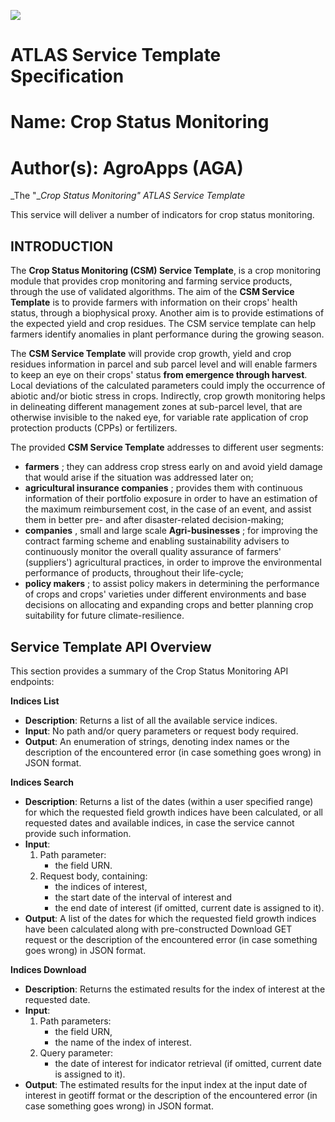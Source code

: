 ![](RackMultipart20220705-1-ruigrg_html_70e3b217e6f91606.png)

# ATLAS Service Template Specification

# Name: Crop Status Monitoring

# Author(s): AgroApps (AGA)

_The &quot;__Crop Status Monitoring&quot; ATLAS Service Template_

This service will deliver a number of indicators for crop status monitoring.

## INTRODUCTION

The **Crop Status Monitoring (CSM) Service Template**, is a crop monitoring module that provides crop monitoring and farming service products, through the use of validated algorithms. The aim of the **CSM Service Template** is to provide farmers with information on their crops&#39; health status, through a biophysical proxy. Another aim is to provide estimations of the expected yield and crop residues. The CSM service template can help farmers identify anomalies in plant performance during the growing season.

The **CSM Service Template** will provide crop growth, yield and crop residues information in parcel and sub parcel level and will enable farmers to keep an eye on their crops&#39; status **from emergence through harvest**. Local deviations of the calculated parameters could imply the occurrence of abiotic and/or biotic stress in crops. Indirectly, crop growth monitoring helps in delineating different management zones at sub-parcel level, that are otherwise invisible to the naked eye, for variable rate application of crop protection products (CPPs) or fertilizers.

The provided **CSM Service Template** addresses to different user segments:

- **farmers** ; they can address crop stress early on and avoid yield damage that would arise if the situation was addressed later on;
- **agricultural insurance companies** ; provides them with continuous information of their portfolio exposure in order to have an estimation of the maximum reimbursement cost, in the case of an event, and assist them in better pre- and after disaster-related decision-making;
- **companies** , small and large scale **Agri-businesses** ; for improving the contract farming scheme and enabling sustainability advisers to continuously monitor the overall quality assurance of farmers&#39; (suppliers&#39;) agricultural practices, in order to improve the environmental performance of products, throughout their life-cycle;
- **policy makers** ; to assist policy makers in determining the performance of crops and crops&#39; varieties under different environments and base decisions on allocating and expanding crops and better planning crop suitability for future climate-resilience.

## Service Template API Overview

This section provides a summary of the Crop Status Monitoring API endpoints:

**Indices List**

- **Description**: Returns a list of all the available service indices.
- **Input**: No path and/or query parameters or request body required.
- **Output**: An enumeration of strings, denoting index names or the description of the encountered error (in case something goes wrong) in JSON format.

**Indices Search**

- **Description**: Returns a list of the dates (within a user specified range) for which the requested field growth indices have been calculated, or all requested dates and available indices, in case the service cannot provide such information.
- **Input**:
	1. Path parameter: 
		- the field URN.
	2. Request body, containing: 
		- the indices of interest, 
		- the start date of the interval of interest and
		- the end date of interest (if omitted, current date is assigned to it).
- **Output**: A list of the dates for which the requested field growth indices have been calculated along with pre-constructed Download GET request or the description of the encountered error (in case something goes wrong) in JSON format.

**Indices Download**

- **Description**: Returns the estimated results for the index of interest at the requested date.
- **Input**: 
	1. Path parameters:
		- the field URN,
		- the name of the index of interest.
	2. Query parameter:
		- the date of interest for indicator retrieval (if omitted, current date is assigned to it).
- **Output**: The estimated results for the input index at the input date of interest in geotiff format or the description of the encountered error (in case something goes wrong) in JSON format.  


##



